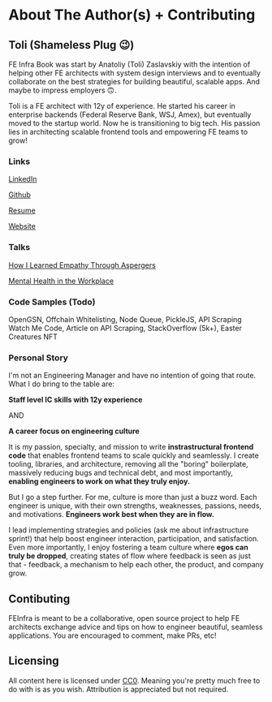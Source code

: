 # About The Author(s) + Contributing

## Toli (Shameless Plug 😉)

FE Infra Book was start by Anatoliy (Toli) Zaslavskiy with the intention of helping other FE architects with system design interviews and to eventually collaborate on the best strategies for building beautiful, scalable apps. And maybe to impress employers 🙃.

Toli is a FE architect with 12y of experience. He started his career in enterprise backends (Federal Reserve Bank, WSJ, Amex), but eventually moved to the startup world. Now he is transitioning to big tech. His passion lies in architecting scalable frontend tools and empowering FE teams to grow!

### Links

[LinkedIn](https://www.linkedin.com/in/tolicodes/)

[Github](https://github.com/)

[Resume](https://drive.google.com/file/d/15ASf3FdonOVelTvUhCm72fh9YiNW9oKL/view?usp=sharing)

[Website](https://tolicodes.com/)

### Talks

[How I Learned Empathy Through Aspergers](https://www.youtube.com/watch?v=z1VNwapOb8E)

[Mental Health in the Workplace](https://javascriptjabber.com/387)

### Code Samples (Todo)

OpenGSN, Offchain Whitelisting, Node Queue, PickleJS, API Scraping Watch Me Code, Article on API Scraping, StackOverflow (5k+), Easter Creatures NFT

### Personal Story

I'm not an Engineering Manager and have no intention of going that route. What I do bring to the table are:

**Staff level IC skills with 12y experience**

AND

**A career focus on engineering culture**

It is my passion, specialty, and mission to write **instrastructural frontend code** that enables frontend teams to scale quickly and seamlessly. I create tooling, libraries, and architecture, removing all the "boring" boilerplate, massively reducing bugs and technical debt, and most importantly, **enabling engineers to work on what they truly enjoy.**

But I go a step further. For me, culture is more than just a buzz word. Each engineer is unique, with their own strengths, weaknesses, passions, needs, and motivations. **Engineers work best when they are in flow.**

I lead implementing strategies and policies (ask me about infrastructure sprint!) that help boost engineer interaction, participation, and satisfaction. Even more importantly, I enjoy fostering a team culture where **egos can truly be dropped**, creating states of flow where feedback is seen as just that - feedback, a mechanism to help each other, the product, and company grow.

## Contibuting

FEInfra is meant to be a collaborative, open source project to help FE architects exchange advice and tips on how to engineer beautiful, seamless applications. You are encouraged to comment, make PRs, etc!

## Licensing&#x20;

All content here is licensed under [CC0](https://creativecommons.org/publicdomain/zero/1.0/). Meaning you're pretty much free to do with is as you wish. Attribution is appreciated but not required.
